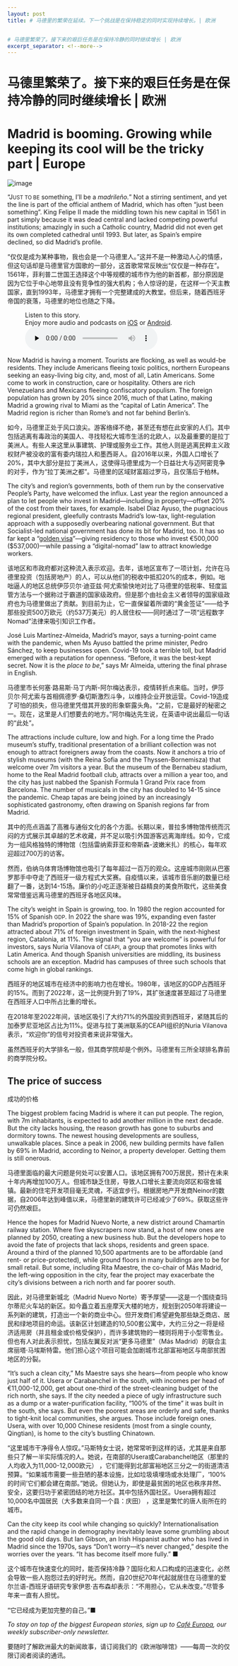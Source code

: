 ```yaml
---
layout: post
title: # 马德里的繁荣在延续。下一个挑战是在保持稳定的同时实现持续增长。| 欧洲


# 马德里繁荣了。接下来的艰巨任务是在保持冷静的同时继续增长 | 欧洲
excerpt_separator: <!--more-->
---
```



<!--more-->

# 马德里繁荣了。接下来的艰巨任务是在保持冷静的同时继续增长 | 欧洲


# Madrid is booming. Growing while keeping its cool will be the tricky part | Europe

![image](https://images.weserv.nl/?url=www.economist.com/img/b/1280/720/90/media-assets/image/20240210_EUP501.jpg)

<div></div><p><span>“J</span><small>UST TO BE</small> something, I’ll be a <i>madrileño.</i>” Not a stirring sentiment, and yet the line is part of the official anthem of Madrid, which has often “just been something”. King Felipe II made the middling town his new capital in 1561 in part simply because it was dead central and lacked competing powerful institutions; amazingly in such a Catholic country, Madrid did not even get its own completed cathedral until 1993. But later, as Spain’s empire declined, so did Madrid’s profile. </p>

“仅仅是成为某种事物，我也会是一个马德里人。”这并不是一种激动人心的情感，但这句话却是马德里官方国歌的一部分，这首歌常常反映出“仅仅是一种存在”。1561年，菲利普二世国王选择这个中等规模的城市作为他的新首都，部分原因是因为它位于中心地带且没有竞争性的强大机构；令人惊讶的是，在这样一个天主教国家，直到1993年，马德里才拥有一个完整建成的大教堂。但后来，随着西班牙帝国的衰落，马德里的地位也随之下降。


<div><figure><div><figcaption>Listen to this story.</figcaption> <span>Enjoy more audio and podcasts on<!-- --> <a href="https://www.economist.comhttps://economist-app.onelink.me/d2eC/bed1b25" id="audio-ios-cta" rel="noreferrer" target="_blank">iOS</a> <!-- -->or<!-- --> <a href="https://www.economist.comhttps://economist-app.onelink.me/d2eC/7f3c199" id="audio-android-cta" rel="noreferrer" target="_blank">Android</a>.</span></div><audio controls="" id="audio-player" preload="none" src="https://www.economist.com/media-assets/audio/045%20Europe%20-%20Madrid-2de4218ac0673d228029d3aa67afda58.mp3" title="Madrid is booming. Growing while keeping its cool will be the tricky part"><p>Your browser does not support the &lt;audio&gt; element.</p></audio><div><div></div></div></figure></div><p>Now Madrid is having a moment. Tourists are flocking, as well as would-be residents. They include Americans fleeing toxic politics, northern Europeans seeking an easy-living big city, and, most of all, Latin Americans. Some come to work in construction, care or hospitality. Others are rich Venezuelans and Mexicans fleeing confiscatory populism. The foreign population has grown by 20% since 2016, much of that Latino, making Madrid a growing rival to Miami as the “capital of Latin America”. The Madrid region is richer than Rome’s and not far behind Berlin’s.</p>

如今，马德里正处于风口浪尖。游客络绎不绝，甚至还有想在此安家的人们。其中包括逃离有毒政治的美国人、寻找轻松大城市生活的北欧人，以及最重要的是拉丁美洲人。有些人来这里从事建筑、护理或服务业工作。其他人则是逃离民粹主义政权财产被没收的富有委内瑞拉人和墨西哥人。自2016年以来，外国人口增长了20%，其中大部分是拉丁美洲人，这使得马德里成为一个日益壮大与迈阿密竞争的对手，作为“拉丁美洲之都”。马德里的区域财富超过罗马，且仅落后于柏林。


<p>The city’s and region’s governments, both of them run by the conservative People’s Party, have welcomed the influx. Last year the region announced a plan to let people who invest in Madrid—including in property—offset 20% of the cost from their taxes, for example. Isabel Díaz Ayuso, the pugnacious regional president, gleefully contrasts Madrid’s low-tax, light-regulation approach with a supposedly overbearing national government. But that Socialist-led national government has done its bit for Madrid, too. It has so far kept a “<a href="https://www.economist.com/the-economist-explains/2024/01/29/what-are-golden-visas">golden visa</a>”—giving residency to those who invest €500,000 ($537,000)—while passing a “digital-nomad” law to attract knowledge workers.</p>

该地区和市政府都对这种流入表示欢迎。去年，该地区宣布了一项计划，允许在马德里投资（包括房地产）的人，可以从他们的税收中抵扣20%的成本，例如。咄咄逼人的地区总统伊莎贝尔·迪亚兹·阿尤索愉快地对比了马德里的低税率、轻度监管方法与一个据称过于霸道的国家级政府。但是那个由社会主义者领导的国家级政府也为马德里做出了贡献。到目前为止，它一直保留着所谓的“黄金签证”——给予那些投资500万欧元（约537万美元）的人居住权——同时通过了一项“远程数字 Nomad”法律来吸引知识工作者。


<div><div><div id="econ-1"></div></div></div><p>José Luis Martínez-Almeida, Madrid’s mayor, says a turning-point came with the pandemic, when Ms Ayuso battled the prime minister, Pedro Sánchez, to keep businesses open. Covid-19 took a terrible toll, but Madrid emerged with a reputation for openness. “Before, it was the best-kept secret. Now it is the <i>place to be</i>,” says Mr Almeida, uttering the final phrase in English.</p>

马德里市长何塞·路易斯·马丁内斯-阿尔梅达表示，疫情转折点来临。当时，伊莎贝尔·阿尤索与首相佩德罗·桑切斯激烈斗争，以维持企业开放运营。Covid-19造成了可怕的损失，但马德里凭借其开放的形象崭露头角。“之前，它是最好的秘密之一。现在，这里是人们想要去的地方。”阿尔梅达先生说，在英语中说出最后一句话的“此处”。


<p>The attractions include culture, low and high. For a long time the Prado museum’s stuffy, traditional presentation of a brilliant collection was not enough to attract foreigners away from the coasts. Now it anchors a trio of stylish museums (with the Reina Sofia and the Thyssen-Bornemisza) that welcome over 7m visitors a year. But the museum of the Bernabeu stadium, home to the Real Madrid football club, attracts over a million a year too, and the city has just nabbed the Spanish Formula 1 Grand Prix race from Barcelona. The number of musicals in the city has doubled to 14-15 since the pandemic. Cheap tapas are being joined by an increasingly sophisticated gastronomy, often drawing on Spanish regions far from Madrid.</p>

其中的亮点涵盖了高雅与通俗文化的各个方面。长期以来，普拉多博物馆传统而沉闷的方式展示其卓越的艺术收藏，并不足以吸引外国游客远离海岸线。如今，它成为一组风格独特的博物馆（包括雷纳索菲亚和帝斯森-波嫩米扎）的核心，每年欢迎超过700万的访客。

然而，伯纳乌体育场博物馆也吸引了每年超过一百万的观众。这座城市刚刚从巴塞罗那手中夺走了西班牙一级方程式大奖赛。自疫情以来，该城市音乐剧的数量已经翻了一番，达到14-15场。廉价的小吃正逐渐被日益精良的美食所取代，这些美食常常借鉴远离马德里的西班牙各地区风味。


<p>The city’s weight in Spain is growing, too. In 1980 the region accounted for 15% of Spanish <small>GDP</small>. In 2022 the share was 19%, expanding even faster than Madrid’s proportion of Spain’s population. In 2018-22 the region attracted about 71% of foreign investment in Spain, with the next-highest region, Catalonia, at 11%. The signal that “you are welcome” is powerful for investors, says Nuria Vilanova of <small>CEAPI</small>, a group that promotes links with Latin America. And though Spanish universities are middling, its business schools are an exception. Madrid has campuses of three such schools that come high in global rankings.</p>

西班牙的地区城市在经济中的影响力也在增长。1980年，该地区的GDP占西班牙的15%。而到了2022年，这一比例提升到了19%，其扩张速度甚至超过了马德里在西班牙人口中所占比重的增长。

在2018年至2022年间，该地区吸引了大约71%的外国投资到西班牙，紧随其后的加泰罗尼亚地区占比为11%。促进与拉丁美洲联系的CEAPI组织的Nuria Vilanova表示，“欢迎你”的信号对投资者来说非常强大。

虽然西班牙的大学排名一般，但其商学院却是个例外。马德里有三所全球排名靠前的商学院分校。


<h2>The price of success</h2>

成功的价格


<p>The biggest problem facing Madrid is where it can put people. The region, with 7m inhabitants, is expected to add another million in the next decade. But the city lacks housing, the reason growth has gone to suburbs and dormitory towns. The newest housing developments are soulless, unwalkable places. Since a peak in 2006, new building permits have fallen by 69% in Madrid, according to Neinor, a property developer. Getting them is still onerous.</p>

马德里面临的最大问题是何处可以安置人口。该地区拥有700万居民，预计在未来十年内再增加100万人。但城市缺乏住房，导致人口增长主要流向郊区和宿舍城镇。最新的住宅开发项目毫无灵魂，不适宜步行。根据房地产开发商Neinor的数据，自2006年达到峰值以来，马德里新的建筑许可已经减少了69%。获取这些许可仍然艰巨。


<p>Hence the hopes for Madrid Nuevo Norte, a new district around Chamartín railway station. Where five skyscrapers now stand, a host of new ones are planned by 2050, creating a new business hub. But the developers hope to avoid the fate of projects that lack shops, residents and green space. Around a third of the planned 10,500 apartments are to be affordable (and rent- or price-protected), while ground floors in many buildings are to be for small retail. But some, including Rita Maestre, the co-chair of Más Madrid, the left-wing opposition in the city, fear the project may exacerbate the city’s divisions between a rich north and far poorer south.</p>

因此，对马德里新城北（Madrid Nuevo Norte）寄予厚望——这是一个围绕查玛尔蒂尼火车站的新区。如今矗立着五座摩天大楼的地方，规划到2050年将建设一系列新的建筑，打造出一个新的商业中心。但开发商们希望避免那些缺乏商店、居民和绿地项目的命运。该新区计划建造的10,500套公寓中，大约三分之一将是经济适用房（并且租金或价格受保护），而许多建筑物的一楼则将用于小型零售业。但也有人对此表示担忧，包括左翼反对派“更多马德里”（Más Madrid）的联合主席丽塔·马埃斯特雷。他们担心这个项目可能会加剧城市北部富裕地区与南部贫困地区的分裂。


<div><div><div id="econ-2"></div></div></div><p>“It’s such a clean city,” Ms Maestre says she hears—from people who know just half of it. Usera or Carabanchel in the south, with incomes per head of €11,000-12,000, get about one-third of the street-cleaning budget of the rich north, she says. If the city needed a piece of ugly infrastructure such as a dump or a water-purification facility, “100% of the time” it was built in the south, she says. But even the poorest areas are orderly and safe, thanks to tight-knit local communities, she argues. Those include foreign ones. Usera, with over 10,000 Chinese residents (most from a single county, Qingtian), is home to the city’s bustling Chinatown.</p>

“这里城市干净得令人惊叹。”马斯特女士说，她常常听到这样的话，尤其是来自那些只了解一半实际情况的人。她说，在南部的Usera或Carabanchel地区（那里的人均收入为11,000-12,000欧元） ，它们能得到北部富裕地区三分之一的街道清洁预算。“如果城市需要一些丑陋的基本设施，比如垃圾填埋场或水处理厂，‘100%的时间’它们都会建在南部。”她说。但她认为，即使是最贫困的地区也秩序井然、安全，这要归功于紧密团结的地方社区。其中包括外国社区。Usera拥有超过10,000名中国居民（大多数来自同一个县：庆田） ，这里是繁忙的唐人街所在的城市。


<p>Can the city keep its cool while changing so quickly? Internationalisation and the rapid change in demography inevitably leave some grumbling about the good old days. But Ian Gibson, an Irish Hispanist author who has lived in Madrid since the 1970s, says “Don’t worry—it’s never changed,” despite the worries over the years. “It has become itself more fully.” <span>■</span></p>

这个城市在快速变化的同时，能否保持冷静？国际化和人口构成的迅速变化，必然会导致一些人抱怨过去的好时光。然而，自20世纪70年代起就居住在马德里的爱尔兰语-西班牙语研究专家伊恩·吉布森却表示：“不用担心，它从未改变。”尽管多年来一直有人担忧。

“它已经成为更加完整的自己。”■


<p><i>To stay on top of the biggest European stories, sign up to <a href="https://www.economist.com/newsletters/cafe-europa">Café Europa</a>, our weekly subscriber-only newsletter.</i></p>

要随时了解欧洲最大的新闻故事，请订阅我们的《欧洲咖啡馆》——每周一次的仅限订阅者阅读的通讯。



